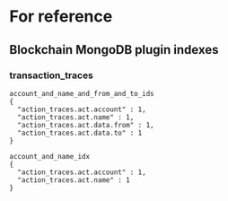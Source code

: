 # For reference

## Blockchain MongoDB plugin indexes

### transaction_traces

```
account_and_name_and_from_and_to_ids
{
  "action_traces.act.account" : 1,
  "action_traces.act.name" : 1,
  "action_traces.act.data.from" : 1,
  "action_traces.act.data.to" : 1
}

account_and_name_idx
{
  "action_traces.act.account" : 1,
  "action_traces.act.name" : 1
}
```